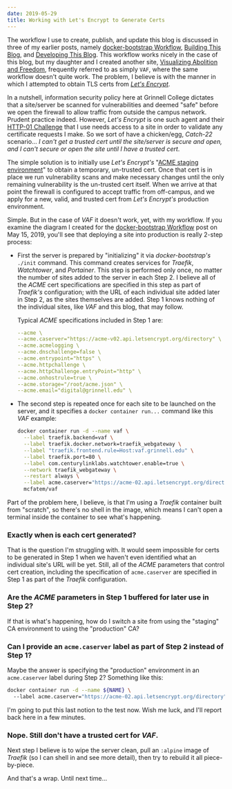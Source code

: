 ```yaml
---
date: 2019-05-29
title: Working with Let's Encrypt to Generate Certs
---
```


The workflow I use to create, publish, and update this blog is discussed in three of my earlier posts, namely [docker-bootstrap Workflow](/blogs/McFateM/posts/008-docker-bootstrap-workflow), [Building This Blog](/blogs/McFateM/posts/002-building-this-blog), and [Developing This Blog](/blogs/McFateM/posts/012-developing-this-blog).  This workflow works nicely in the case of this blog, but my daughter and I created another site, [Visualizing Abolition and Freedom](https://vaf.grinnell.edu), frequently referred to as simply `VAF`, where the same workflow doesn't quite work.  The problem, I believe is with the manner in which I attempted to obtain TLS certs from _[Let's Encrypt](https://letsencrypt.org/)_.

In a nutshell, information security policy here at Grinnell College dictates that a site/server be scanned for vulnerabilities and deemed "safe" before we open the firewall to allow traffic from outside the campus network. Prudent practice indeed. However, _Let's Encrypt_ is one such agent and their [HTTP-01 Challenge](https:/letsencrypt.org/docs/challenge-types/) that I use needs access to a site in order to validate any certificate requests I make.  So we sort of have a chicken/egg, _Catch-22_ scenario... *I can't get a trusted cert until the site/server is secure and open, and I can't secure or open the site until I have a trusted cert*.  

The simple solution is to initially use _Let's Encrypt's_ "[ACME staging environment](https:/letsencrypt.org/docs/staging-environment/)" to obtain a temporary, un-trusted cert.  Once that cert is in place we run vulnerability scans and make necessary changes until the only remaining vulnerability is the un-trusted cert itself.  When we arrive at that point the firewall is configured to accept traffic from off-campus, and we apply for a new, valid, and trusted cert from _Let's Encrypt's_ production environment.

Simple.  But in the case of _VAF_ it doesn't work, yet, with my workflow. If you examine the diagram I created for the [docker-bootstrap Workflow](/blogs/McFateM/posts/008-docker-bootstrap-workflow) post on May 15, 2019, you'll see that deploying a site into production is really 2-step process:

  - First the server is prepared by "initializing" it via _docker-bootstrap's_ `./init` command.  This command creates services for _Traefik_, _Watchtower_, and _Portainer_.  This step is performed only once, no matter the number of sites  added to the server in each Step 2.  I believe all of the _ACME_ cert specifications are specified in this step as part of _Traefik's_ configuration; with the URL of each individual site added later in Step 2, as the sites themselves are added. Step 1 knows nothing of the individual sites, like _VAF_ and this blog, that may follow.

    Typical _ACME_ specifications included in Step 1 are:  

      ```yaml
      --acme \
      --acme.caserver="https://acme-v02.api.letsencrypt.org/directory" \
      --acme.acmelogging \
      --acme.dnschallenge=false \
      --acme.entrypoint="https" \
      --acme.httpchallenge \
      --acme.httpChallenge.entryPoint="http" \
      --acme.onhostrule=true \
      --acme.storage="/root/acme.json" \
      --acme.email="digital@grinnell.edu" \
      ```

  - The second step is repeated once for each site to be launched on the server, and it specifies a `docker container run...` command like this _VAF_ example:

      ```bash
      docker container run -d --name vaf \
        --label traefik.backend=vaf \
        --label traefik.docker.network=traefik_webgateway \
        --label "traefik.frontend.rule=Host:vaf.grinnell.edu" \
        --label traefik.port=80 \
        --label com.centurylinklabs.watchtower.enable=true \
        --network traefik_webgateway \
        --restart always \
        --label acme.caserver="https://acme-02.api.letsencrypt.org/directory" \
        mcfatem/vaf
      ```   

Part of the problem here, I believe, is that I'm using a _Traefik_ container built from "scratch", so there's no shell in the image, which means I can't open a terminal inside the container to see what's happening.  

### Exactly when is each cert generated?

That is the question I'm struggling with.  It would seem impossible for certs to be generated in Step 1 when we haven't even identified what an individual site's URL will be yet.  Still, all of the _ACME_ parameters that control cert creation, including the specification of `acme.caserver` are specified in Step 1 as part of the _Traefik_ configuration.  

### Are the _ACME_ parameters in Step 1 buffered for later use in Step 2?

If that is what's happening, how do I switch a site from using the "staging" CA environment to using the "production" CA?  

### Can I provide an `acme.caserver` label as part of Step 2 instead of Step 1?

Maybe the answer is specifying the "production" environment in an `acme.caserver` label during Step 2?  Something like this:

```bash
docker container run -d --name ${NAME} \  
  --label acme.caserver="https://acme-02.api.letsencrypt.org/directory" ...
```

I'm going to put this last notion to the test now.  Wish me luck, and I'll report back here in a few minutes.

### Nope.  Still don't have a trusted cert for _VAF_.  

Next step I believe is to wipe the server clean, pull an `:alpine` image of _Traefik_ (so I can shell in and see more detail), then try to rebuild it all piece-by-piece.

And that's a wrap.  Until next time...

